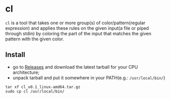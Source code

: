 # cl
`cl` is a tool that takes one or more group(s) of color/pattern(regular expression)
and applies these rules on the given input(a file or piped through stdin) by
coloring the part of the input that matches the given pattern with the given color.

## Install
- go to [Releases](https://github.com/aburdulescu/cl/releases) and download the latest tarball for your CPU architecture;
- unpack tarball and put it somewhere in your PATH(e.g.: `/usr/local/bin/`)
```
tar xf cl_v0.1_linux-amd64.tar.gz
sudo cp cl /usr/local/bin/
```
